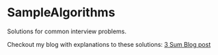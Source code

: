 # SampleAlgorithms
Solutions for common interview problems.

Checkout my blog with explanations to these solutions: [3 Sum Blog post](https://chodun.dev/2021/06/13/3sumsolution)
